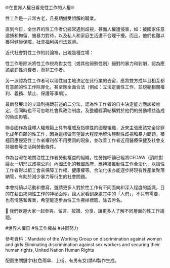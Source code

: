 ---
---
🌐在世界人權日看見性工作的人權🌐

性工作是一非常古老，且長期備受誤解的職業。

直到今日，全世界的性工作者仍經常遇到歧視，甚而人權遭侵害，如：被國家任意逮捕和拘留、被暴力對待，以及私人和家庭生活遭不合理干擾。而且，他們也難以獲得健康保障、社會福利與司法救濟。

近代社會對性工作的討論裡，出現幾種立場：

性工作廢除派將性工作視為對女性（或其他弱勢性別）絕對的暴力和剝削，認為應該處罰性消費者，而非工作者。

另一派認為性工作者可以理性自主地決定在此行業的去留，應將雙方成年且相互都有意願的性工作除罪化，甚至應全面合法（例如：立法定義性工作，並規範相關權利、義務、禁止、保護等事項）。

最新發展出的立論則挑戰前述的二分法，認為性工作者的自主決定能力應該被肯定，但同時也不可忽略社會與政治制度，及整體經濟結構對於他們的勞動權益造成的負面影響。

聯合國作為詮釋人權規範上具有權威及指標性的國際組織，近來主張應該完全除罪化成年自願的性工作，因為這樣做有望最大程度地解決體制性歧視和暴力問題，積極因應侵犯性工作者權利卻不用受罰的現象，並改善工作者近用醫療保健及社會支持服務等生活與勞動條件。

作為台灣在地關注性工作者勞動權益的組織，性勞推呼籲已經將CEDAW（消除對婦女一切形式歧視公約）內國法化的我國政府，應持續推動性工作合法化，以讓性工作者得以組工會來保障工作權、健康權等。合法化後亦能逐步將現有性產業聚落納管，有助於減少暴力等衍生的社會問題。

本會持續以活動和書寫，邀請更多人對於性工作有不同面向和深入程度的認識，目的在藉由揭開性工作的神秘面紗，讓大家看到身處其中的「人們」，不只有需要，也有情感和專業，希望能逐步為性工作撕掉標籤、除去污名。

🤝 我們歡迎大家一起參與、留言、按讚、分享，讓更多人了解不同層面的性工作議題。

#世界人權日 #性工作權益 #共同努力 

參考資料：Mandate of the Working Group on discrimination against women and girls Eliminating discrimination against sex workers and securing their human rights, United Nation Human Rights

配圖由關鍵字(紅色雨傘、上街、有男有女)請AI製作生成。